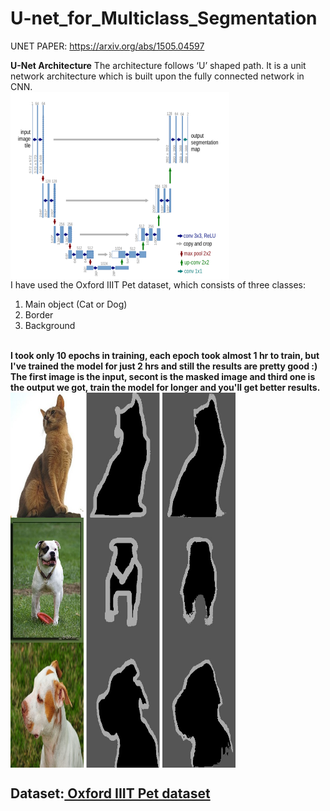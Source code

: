 # U-net_for_Multiclass_Segmentation

UNET PAPER: <link>https://arxiv.org/abs/1505.04597</link>

<b>U-Net Architecture</b>
The architecture follows ‘U’ shaped path. It is a unit network architecture which is built upon the fully connected network in CNN.
<br>
<img src="readme_images/unet.png" height="300px" width="350px" align="middle"></img>
<br>
I have used the Oxford IIIT Pet dataset, which consists of three classes:
1. Main object (Cat or Dog)
2. Border
3. Background
<br>
<b>I took only 10 epochs in training, each epoch took almost 1 hr to train, but I've trained the model for just 2 hrs and still the results are pretty good :)</b>
<b>The first image is the input, secont is the masked image and third one is the output we got, train the model for longer and you'll get better results.</b>
<img src="readme_images/Abyssinian_31.jpg" height="200px" width="360px" align="middle"></img>
<img src="readme_images/american_bulldog_72.jpg" height="200px" width="360px" align="middle"></img>
<img src="readme_images/american_pit_bull_terrier_61.jpg" height="200px" width="360px" align="middle"></img>
<br>
<h2><b>Dataset:</b><a href="https://www.youtube.com/redirect?event=video_description&redir_token=QUFFLUhqbmNEbDd3RTZKQnRuM25ibXlfT1k0ZzRuM1JDUXxBQ3Jtc0tsRHZCN0RCbXJMVWFBLTBuVEdQNUNmNV9aTkZVN0NzQ1N2ZS0wOVdKN1BReGxxbnRIcGptWENTQXV3VFVCbDRUOHFfRXk4bjlBNVpjVHNNOVNZLWJhcVlHTGVZcTZBUXBaVWxzNzhUVEl5UXE4eE9vNA&q=https%3A%2F%2Fwww.robots.ox.ac.uk%2F%7Evgg%2Fdata%2Fpets"> Oxford IIIT Pet dataset</a></h2>
